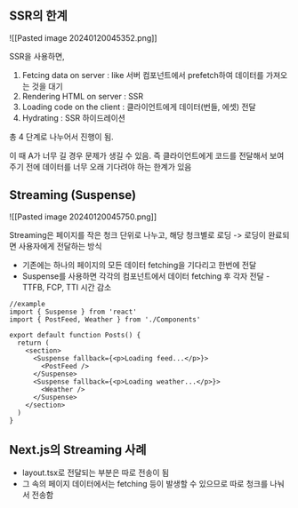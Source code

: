 ## SSR의 한계

![[Pasted image 20240120045352.png]]

SSR을 사용하면,

1. Fetcing data on server : like 서버 컴포넌트에서 prefetch하여 데이터를 가져오는 것을 대기
2. Rendering HTML on server : SSR
3. Loading code on the client : 클라이언트에게 데이터(번들, 에셋) 전달
4. Hydrating : SSR 하이드레이션

총 4 단계로 나누어서 진행이 됨.

이 때 A가 너무 길 경우 문제가 생길 수 있음. 즉 클라이언트에게 코드를 전달해서 보여주기 전에 데이터를 너무 오래 기다려야 하는 한계가 있음

## Streaming (Suspense)

![[Pasted image 20240120045750.png]]

Streaming은 페이지를 작은 청크 단위로 나누고, 해당 청크별로 로딩 -> 로딩이 완료되면 사용자에게 전달하는 방식

- 기존에는 하나의 페이지의 모든 데이터 fetching을 기다리고 한번에 전달
- Suspense를 사용하면 각각의 컴포넌트에서 데이터 fetching 후 각자 전달 - TTFB, FCP, TTI 시간 감소

```tsx
//example
import { Suspense } from 'react'
import { PostFeed, Weather } from './Components'
 
export default function Posts() {
  return (
    <section>
      <Suspense fallback={<p>Loading feed...</p>}>
        <PostFeed />
      </Suspense>
      <Suspense fallback={<p>Loading weather...</p>}>
        <Weather />
      </Suspense>
    </section>
  )
}
```

## Next.js의 Streaming 사례

- layout.tsx로 전달되는 부분은 따로 전송이 됨
- 그 속의 페이지 데이터에서는 fetching 등이 발생할 수 있으므로 따로 청크를 나눠서 전송함